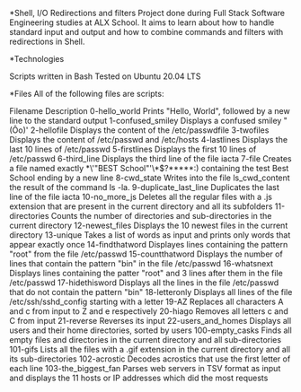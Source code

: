 *Shell, I/O Redirections and filters
Project done during Full Stack Software Engineering studies at ALX School. It aims to learn about how to handle standard input and output and how to combine commands and filters with redirections in Shell.


*Technologies

Scripts written in Bash 
Tested on Ubuntu 20.04 LTS



*Files
All of the following files are scripts:

Filename	         Description
0-hello_world	        Prints "Hello, World", followed by a new line to the standard output
1-confused_smiley	Displays a confused smiley "(Ôo)'
2-hellofile	        Displays the content of the /etc/passwdfile
3-twofiles	        Displays the content of /etc/passwd and /etc/hosts
4-lastlines	        Displays the last 10 lines of /etc/passwd
5-firstlines	        Displays the first 10 lines of /etc/passwd
6-third_line	        Displays the third line of the file iacta
7-file	                Creates a file named exactly \*\\'"BEST School"\'\\*$\?\*\*\*\*\*:) containing the test Best School ending by a new line
8-cwd_state	        Writes into the file ls_cwd_content the result of the command ls -la.
9-duplicate_last_line	Duplicates the last line of the file iacta
10-no_more_js	        Deletes all the regular files with a .js extension that are present in the current directory and all its subfolders
11-directories	        Counts the number of directories and sub-directories in the current directory
12-newest_files	        Displays the 10 newest files in the current directory
13-unique	        Takes a list of words as input and prints only words that appear exactly once
14-findthatword	        Displayes lines containing the pattern "root" from the file /etc/passwd
15-countthatword	Displays the number of lines that contain the pattern "bin" in the file /etc/passwd
16-whatsnext	        Displays lines containing the patter "root" and 3 lines after them in the file /etc/passwd
17-hidethisword	        Displays all the lines in the file /etc/passwd that do not contain the pattern "bin"
18-letteronly	        Displays all lines of the file /etc/ssh/sshd_config starting with a letter
19-AZ	                Replaces all characters A and c from input to Z and e respectively
20-hiago	        Removes all letters c and C from input
21-reverse	        Reverses its input
22-users_and_homes	Displays all users and their home directories, sorted by users
100-empty_casks	        Finds all empty files and directories in the current directory and all sub-directories
101-gifs	        Lists all the files with a .gif extension in the current directory and all its sub-directories
102-acrostic	        Decodes acrostics that use the first letter of each line
103-the_biggest_fan	Parses web servers in TSV format as input and displays the 11 hosts or IP addresses which did the most requests
